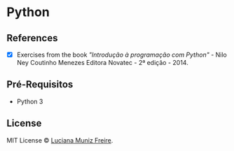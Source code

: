 # Python

## References

 - [x] Exercises from the book *"Introdução à programação com Python"* - Nilo Ney Coutinho Menezes
Editora Novatec - 2ª edição - 2014.


## Pré-Requisitos

 * Python 3
 

## License

MIT License © [Luciana Muniz Freire](https://br.linkedin.com/in/lumunizf).
